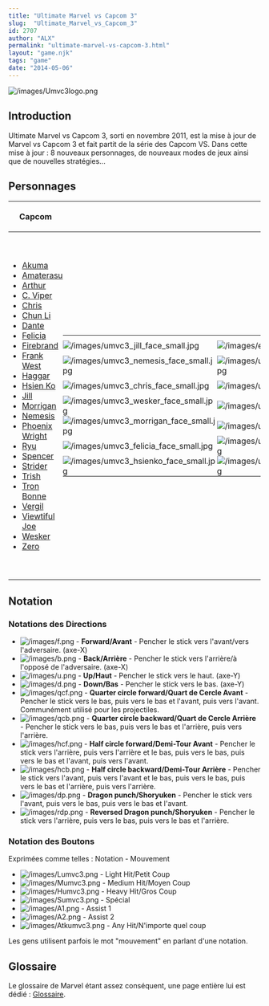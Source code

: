 ```yaml
---
title: "Ultimate Marvel vs Capcom 3"
slug:  "Ultimate_Marvel_vs_Capcom_3"
id: 2707
author: "ALX"
permalink: "ultimate-marvel-vs-capcom-3.html"
layout: "game.njk"
tags: "game"
date: "2014-05-06"
---
```


![](/images/Umvc3logo.png‎ "/images/Umvc3logo.png‎")

## Introduction

Ultimate Marvel vs Capcom 3, sorti en novembre 2011, est la mise à jour
de Marvel vs Capcom 3 et fait partit de la série des Capcom VS. Dans
cette mise à jour : 8 nouveaux personnages, de nouveaux modes de jeux
ainsi que de nouvelles stratégies...

## Personnages

<style>
  td { padding:0;}
</style>
<table>
<thead>
<tr class="header">
<th><p>Capcom</p></th>
<th></th>
<th><p>Marvel</p></th>
</tr>
</thead>
<tbody>
<tr class="odd">
<td><ul>
<li><a href="Akuma_(UMVC3)" title="wikilink">Akuma</a></li>
<li><a href="Amaterasu_(UMVC3)" title="wikilink">Amaterasu</a></li>
<li><a href="Arthur_(UMVC3)" title="wikilink">Arthur</a></li>
<li><a href="C._Viper_(UMVC3)" title="wikilink">C. Viper</a></li>
<li><a href="Chris_(UMVC3)" title="wikilink">Chris</a></li>
<li><a href="Chun_Li_(UMVC3)" title="wikilink">Chun Li</a></li>
<li><a href="Dante_(UMVC3)" title="wikilink">Dante</a></li>
<li><a href="Felicia_(UMVC3)" title="wikilink">Felicia</a></li>
<li><a href="Firebrand_(UMVC3)" title="wikilink">Firebrand</a></li>
<li><a href="Frank_West_(UMVC3)" title="wikilink">Frank West</a></li>
<li><a href="Haggar_(UMVC3)" title="wikilink">Haggar</a></li>
<li><a href="Hsien_Ko_(UMVC3)" title="wikilink">Hsien Ko</a></li>
<li><a href="Jill_(UMVC3)" title="wikilink">Jill</a></li>
<li><a href="Morrigan_(UMVC3)" title="wikilink">Morrigan</a></li>
<li><a href="Nemesis_(UMVC3)" title="wikilink">Nemesis</a></li>
<li><a href="Phoenix_Wright_(UMVC3)" title="wikilink">Phoenix
Wright</a></li>
<li><a href="Ryu_(UMVC3)" title="wikilink">Ryu</a></li>
<li><a href="Spencer_(UMVC3)" title="wikilink">Spencer</a></li>
<li><a href="Strider_(UMVC3)" title="wikilink">Strider</a></li>
<li><a href="Trish_(UMVC3)" title="wikilink">Trish</a></li>
<li><a href="Tron_Bonne_(UMVC3)" title="wikilink">Tron Bonne</a></li>
<li><a href="Vergil_(UMVC3)" title="wikilink">Vergil</a></li>
<li><a href="Viewtiful_Joe_(UMVC3)" title="wikilink">Viewtiful
Joe</a></li>
<li><a href="Wesker_(UMVC3)" title="wikilink">Wesker</a></li>
<li><a href="Zero_(UMVC3)" title="wikilink">Zero</a></li>
</ul></td>
<td><table>
<tbody>
<tr class="odd">
<td>
<img src="/images/umvc3_jill_face_small.jpg"
title="/images/umvc3_jill_face_small.jpg"
alt="/images/umvc3_jill_face_small.jpg" />

</td>
<td>
<img src="/images/emptyface_small.png"
title="/images/emptyface_small.png" alt="/images/emptyface_small.png" />

</td>
<td>
<img src="/images/emptyface_small.png"
title="/images/emptyface_small.png" alt="/images/emptyface_small.png" />

</td>
<td>
<img src="/images/emptyface_small.png"
title="/images/emptyface_small.png" alt="/images/emptyface_small.png" />

</td>
<td>
<img src="/images/emptyface_small.png"
title="/images/emptyface_small.png" alt="/images/emptyface_small.png" />

</td>
<td>
<img src="/images/emptyface_small.png"
title="/images/emptyface_small.png" alt="/images/emptyface_small.png" />

</td>
<td>
<img src="/images/emptyface_small.png"
title="/images/emptyface_small.png" alt="/images/emptyface_small.png" />

</td>
<td>
<img src="/images/emptyface_small.png"
title="/images/emptyface_small.png" alt="/images/emptyface_small.png" />

</td>
<td>
<img src="/images/umvc3_shumagorath_face_small.jpg"
title="/images/umvc3_shumagorath_face_small.jpg"
alt="/images/umvc3_shumagorath_face_small.jpg" />

</td>
</tr>
<tr class="even">
<td>
<img src="/images/umvc3_nemesis_face_small.jpg"
title="/images/umvc3_nemesis_face_small.jpg"
alt="/images/umvc3_nemesis_face_small.jpg" />

</td>
<td>
<img src="/images/umvc3_firebrand_face_small.jpg"
title="/images/umvc3_firebrand_face_small.jpg"
alt="/images/umvc3_firebrand_face_small.jpg" />

</td>
<td>
<img src="/images/umvc3_strider_face_small.jpg"
title="/images/umvc3_strider_face_small.jpg"
alt="/images/umvc3_strider_face_small.jpg" />

</td>
<td>
<img src="/images/umvc3_phoenixwright_face_small.jpg"
title="/images/umvc3_phoenixwright_face_small.jpg"
alt="/images/umvc3_phoenixwright_face_small.jpg" />

</td>
<td>
<img src="/images/emptyface_small.png"
title="/images/emptyface_small.png" alt="/images/emptyface_small.png" />

</td>
<td>
<img src="/images/umvc3_nova_face_small.jpg"
title="/images/umvc3_nova_face_small.jpg"
alt="/images/umvc3_nova_face_small.jpg" />

</td>
<td>
<img src="/images/umvc3_ghostrider_face_small.jpg"
title="/images/umvc3_ghostrider_face_small.jpg"
alt="/images/umvc3_ghostrider_face_small.jpg" />

</td>
<td>
<img src="/images/umvc3_hawkeye_face_small.jpg"
title="/images/umvc3_hawkeye_face_small.jpg"
alt="/images/umvc3_hawkeye_face_small.jpg" />

</td>
<td>
<img src="/images/umvc3_doctorstrange_face_small.jpg"
title="/images/umvc3_doctorstrange_face_small.jpg"
alt="/images/umvc3_doctorstrange_face_small.jpg" />

</td>
</tr>
<tr class="odd">
<td>
<img src="/images/umvc3_chris_face_small.jpg"
title="/images/umvc3_chris_face_small.jpg"
alt="/images/umvc3_chris_face_small.jpg" />

</td>
<td>
<img src="/images/umvc3_arthur_face_small.jpg"
title="/images/umvc3_arthur_face_small.jpg"
alt="/images/umvc3_arthur_face_small.jpg" />

</td>
<td>
<img src="/images/umvc3_frankwest_face_small.jpg"
title="/images/umvc3_frankwest_face_small.jpg"
alt="/images/umvc3_frankwest_face_small.jpg" />

</td>
<td>
<img src="/images/umvc3_vergil_face_small.jpg"
title="/images/umvc3_vergil_face_small.jpg"
alt="/images/umvc3_vergil_face_small.jpg" />

</td>
<td>
<img src="/images/emptyface_small.png"
title="/images/emptyface_small.png" alt="/images/emptyface_small.png" />

</td>
<td>
<img src="/images/umvc3_ironfist_face_small.jpg"
title="/images/umvc3_ironfist_face_small.jpg"
alt="/images/umvc3_ironfist_face_small.jpg" />

</td>
<td>
<img src="/images/umvc3_rocketracoon_face_small.jpg"
title="/images/umvc3_rocketracoon_face_small.jpg"
alt="/images/umvc3_rocketracoon_face_small.jpg" />

</td>
<td>
<img src="/images/umvc3_captamerica_face_small.jpg"
title="/images/umvc3_captamerica_face_small.jpg"
alt="/images/umvc3_captamerica_face_small.jpg" />

</td>
<td>
<img src="/images/umvc3_dormammu_face_small.jpg"
title="/images/umvc3_dormammu_face_small.jpg"
alt="/images/umvc3_dormammu_face_small.jpg" />

</td>
</tr>
<tr class="even">
<td>
<img src="/images/umvc3_wesker_face_small.jpg"
title="/images/umvc3_wesker_face_small.jpg"
alt="/images/umvc3_wesker_face_small.jpg" />

</td>
<td>
<img src="/images/umvc3_zero_face_small.jpg"
title="/images/umvc3_zero_face_small.jpg"
alt="/images/umvc3_zero_face_small.jpg" />

</td>
<td>
<img src="/images/umvc3_ryu_face_small.jpg"
title="/images/umvc3_ryu_face_small.jpg"
alt="/images/umvc3_ryu_face_small.jpg" />

</td>
<td>
<img src="/images/umvc3_dante_face_small.jpg"
title="/images/umvc3_dante_face_small.jpg"
alt="/images/umvc3_dante_face_small.jpg" />

</td>
<td>
<img src="/images/emptyface_small.png"
title="/images/emptyface_small.png" alt="/images/emptyface_small.png" />

</td>
<td>
<img src="/images/umvc3_deadpool_face_small.jpg"
title="/images/umvc3_deadpool_face_small.jpg"
alt="/images/umvc3_deadpool_face_small.jpg" />

</td>
<td>
<img src="/images/umvc3_wolverine_face_small.jpg"
title="/images/umvc3_wolverine_face_small.jpg"
alt="/images/umvc3_wolverine_face_small.jpg" />

</td>
<td>
<img src="/images/umvc3_ironman_face_small.jpg"
title="/images/umvc3_ironman_face_small.jpg"
alt="/images/umvc3_ironman_face_small.jpg" />

</td>
<td>
<img src="/images/umvc3_doctordoom_face_small.jpg"
title="/images/umvc3_doctordoom_face_small.jpg"
alt="/images/umvc3_doctordoom_face_small.jpg" />

</td>
</tr>
<tr class="odd">
<td>
<img src="/images/umvc3_morrigan_face_small.jpg"
title="/images/umvc3_morrigan_face_small.jpg"
alt="/images/umvc3_morrigan_face_small.jpg" />

</td>
<td>
<img src="/images/umvc3_tron_face_small.jpg"
title="/images/umvc3_tron_face_small.jpg"
alt="/images/umvc3_tron_face_small.jpg" />

</td>
<td>
<img src="/images/umvc3_chunli_face_small.jpg"
title="/images/umvc3_chunli_face_small.jpg"
alt="/images/umvc3_chunli_face_small.jpg" />

</td>
<td>
<img src="/images/umvc3_trish_face_small.jpg"
title="/images/umvc3_trish_face_small.jpg"
alt="/images/umvc3_trish_face_small.jpg" />

</td>
<td>
<img src="/images/emptyface_small.png"
title="/images/emptyface_small.png" alt="/images/emptyface_small.png" />

</td>
<td>
<img src="/images/umvc3_x23_face_small.jpg"
title="/images/umvc3_x23_face_small.jpg"
alt="/images/umvc3_x23_face_small.jpg" />

</td>
<td>
<img src="/images/umvc3_storm_face_small.jpg"
title="/images/umvc3_storm_face_small.jpg"
alt="/images/umvc3_storm_face_small.jpg" />

</td>
<td>
<img src="/images/umvc3_thor_face_small.jpg"
title="/images/umvc3_thor_face_small.jpg"
alt="/images/umvc3_thor_face_small.jpg" />

</td>
<td>
<img src="/images/umvc3_modok_face_small.jpg"
title="/images/umvc3_modok_face_small.jpg"
alt="/images/umvc3_modok_face_small.jpg" />

</td>
</tr>
<tr class="even">
<td>
<img src="/images/umvc3_felicia_face_small.jpg"
title="/images/umvc3_felicia_face_small.jpg"
alt="/images/umvc3_felicia_face_small.jpg" />

</td>
<td>
<img src="/images/umvc3_spencer_face_small.jpg"
title="/images/umvc3_spencer_face_small.jpg"
alt="/images/umvc3_spencer_face_small.jpg" />

</td>
<td>
<img src="/images/umvc3_akuma_face_small.jpg"
title="/images/umvc3_akuma_face_small.jpg"
alt="/images/umvc3_akuma_face_small.jpg" />

</td>
<td>
<img src="/images/umvc3_vjoe_face_small.jpg"
title="/images/umvc3_vjoe_face_small.jpg"
alt="/images/umvc3_vjoe_face_small.jpg" />

</td>
<td>
<img src="/images/emptyface_small.png"
title="/images/emptyface_small.png" alt="/images/emptyface_small.png" />

</td>
<td>
<img src="/images/umvc3_spiderman_face_small.jpg"
title="/images/umvc3_spiderman_face_small.jpg"
alt="/images/umvc3_spiderman_face_small.jpg" />

</td>
<td>
<img src="/images/umvc3_sentinel_face_small.jpg"
title="/images/umvc3_sentinel_face_small.jpg"
alt="/images/umvc3_sentinel_face_small.jpg" />

</td>
<td>
<img src="/images/umvc3_hulk_face_small.jpg"
title="/images/umvc3_hulk_face_small.jpg"
alt="/images/umvc3_hulk_face_small.jpg" />

</td>
<td>
<img src="/images/umvc3_superskrull_face_small.jpg"
title="/images/umvc3_superskrull_face_small.jpg"
alt="/images/umvc3_superskrull_face_small.jpg" />

</td>
</tr>
<tr class="odd">
<td>
<img src="/images/umvc3_hsienko_face_small.jpg"
title="/images/umvc3_hsienko_face_small.jpg"
alt="/images/umvc3_hsienko_face_small.jpg" />

</td>
<td>
<img src="/images/umvc3_haggar_face_small.jpg"
title="/images/umvc3_haggar_face_small.jpg"
alt="/images/umvc3_haggar_face_small.jpg" />

</td>
<td>
<img src="/images/umvc3_viper_face_small.jpg"
title="/images/umvc3_viper_face_small.jpg"
alt="/images/umvc3_viper_face_small.jpg" />

</td>
<td>
<img src="/images/umvc3_amaterasu_face_small.jpg"
title="/images/umvc3_amaterasu_face_small.jpg"
alt="/images/umvc3_amaterasu_face_small.jpg" />

</td>
<td>
<img src="/images/emptyface_small.png"
title="/images/emptyface_small.png" alt="/images/emptyface_small.png" />

</td>
<td>
<img src="/images/umvc3_phoenix_face_small.jpg"
title="/images/umvc3_phoenix_face_small.jpg"
alt="/images/umvc3_phoenix_face_small.jpg" />

</td>
<td>
<img src="/images/umvc3_magneto_face_small.jpg"
title="/images/umvc3_magneto_face_small.jpg"
alt="/images/umvc3_magneto_face_small.jpg" />

</td>
<td>
<img src="/images/umvc3_shehulk_face_small.jpg"
title="/images/umvc3_shehulk_face_small.jpg"
alt="/images/umvc3_shehulk_face_small.jpg" />

</td>
<td>
<img src="/images/umvc3_taskmaster_face_small.jpg"
title="/images/umvc3_taskmaster_face_small.jpg"
alt="/images/umvc3_taskmaster_face_small.jpg" />

</td>
</tr>
</tbody>
</table></td>
<td><ul>
<li><a href="Captain_America_(UMVC3)" title="wikilink">Captain
America</a></li>
<li><a href="Deadpool_(UMVC3)" title="wikilink">Deadpool </a></li>
<li><a href="Dr._Doom_(UMVC3)" title="wikilink">Doctor Doom</a></li>
<li><a href="Doctor_Strange_(UMVC3)" title="wikilink">Doctor
Strange</a></li>
<li><a href="Dormammu_(UMVC3)" title="wikilink">Dormammu</a></li>
<li><a href="Ghost_Rider_(UMVC3)" title="wikilink">Ghost Rider</a></li>
<li><a href="Hawkeye_(UMVC3)" title="wikilink">Hawkeye</a></li>
<li><a href="Hulk_(UMVC3)" title="wikilink">Hulk</a></li>
<li><a href="Iron_Fist_(UMVC3)" title="wikilink">Iron Fist</a></li>
<li><a href="Iron_Man_(UMVC3)" title="wikilink">Iron Man</a></li>
<li><a href="Magneto" title="wikilink">Magneto</a></li>
<li><a href="MODOK_(UMVC3)" title="wikilink">MODOK</a></li>
<li><a href="Nova_(UMVC3)" title="wikilink">Nova</a></li>
<li><a href="Phoenix_(UMVC3)" title="wikilink">Phoenix</a></li>
<li><a href="Rocket_Raccoon_(UMVC3)" title="wikilink">Rocket
Raccoon</a></li>
<li><a href="Sentinel_(UMVC3)" title="wikilink">Sentinel</a></li>
<li><a href="She_Hulk_(UMVC3)" title="wikilink">She Hulk</a></li>
<li><a href="Shuma_Gorath_(UMVC3)" title="wikilink">Shuma
Gorath</a></li>
<li><a href="Spider-Man_(UMVC3)" title="wikilink">Spider-Man</a></li>
<li><a href="Storm_(UMVC3)" title="wikilink">Storm</a></li>
<li><a href="Super-Skrull_(UMVC3)"
title="wikilink">Super-Skrull</a></li>
<li><a href="Taskmaster_(UMVC3)" title="wikilink">Taskmaster</a></li>
<li><a href="Thor_(UMVC3)" title="wikilink">Thor </a></li>
<li><a href="Wolverine_(UMVC3)" title="wikilink">Wolverine</a></li>
<li><a href="X-23_(UMVC3)" title="wikilink">X-23</a></li>
</ul></td>
</tr>
</tbody>
</table>

  

## Notation

### Notations des Directions

- ![](/images/f.png "/images/f.png") - **Forward/Avant** - Pencher le
  stick vers l'avant/vers l'adversaire. (axe-X)
- ![](/images/b.png "/images/b.png") - **Back/Arrière** - Pencher le
  stick vers l'arrière/à l'opposé de l'adversaire. (axe-X)
- ![](/images/u.png "/images/u.png") - **Up/Haut** - Pencher le stick
  vers le haut. (axe-Y)
- ![](/images/d.png "/images/d.png") - **Down/Bas** - Pencher le stick
  vers le bas. (axe-Y)
- ![](/images/qcf.png "/images/qcf.png") - **Quarter circle
  forward/Quart de Cercle Avant** - Pencher le stick vers le bas, puis
  vers le bas et l'avant, puis vers l'avant. Communément utilisé pour
  les projectiles.
- ![](/images/qcb.png "/images/qcb.png") - **Quarter circle
  backward/Quart de Cercle Arrière** - Pencher le stick vers le bas,
  puis vers le bas et l'arrière, puis vers l'arrière.
- ![](/images/hcf.png "/images/hcf.png") - **Half circle
  forward/Demi-Tour Avant** - Pencher le stick vers l'arrière, puis vers
  l'arrière et le bas, puis vers le bas, puis vers le bas et l'avant,
  puis vers l'avant.
- ![](/images/hcb.png "/images/hcb.png") - **Half circle
  backward/Demi-Tour Arrière** - Pencher le stick vers l'avant, puis
  vers l'avant et le bas, puis vers le bas, puis vers le bas et
  l'arrière, puis vers l'arrière.
- ![](/images/dp.png "/images/dp.png") - **Dragon punch/Shoryuken** -
  Pencher le stick vers l'avant, puis vers le bas, puis vers le bas et
  l'avant.
- ![](/images/rdp.png "/images/rdp.png") - **Reversed Dragon
  punch/Shoryuken** - Pencher le stick vers l'arrière, puis vers le bas,
  puis vers le bas et l'arrière.

### Notation des Boutons

Exprimées comme telles : Notation - Mouvement

- ![](/images/Lumvc3.png "/images/Lumvc3.png") - Light Hit/Petit Coup
- ![](/images/Mumvc3.png "/images/Mumvc3.png") - Medium Hit/Moyen Coup
- ![](/images/Humvc3.png "/images/Humvc3.png") - Heavy Hit/Gros Coup
- ![](/images/Sumvc3.png "/images/Sumvc3.png") - Spécial
- ![](/images/A1.png "/images/A1.png") - Assist 1
- ![](/images/A2.png "/images/A2.png") - Assist 2
- ![](/images/Atkumvc3.png "/images/Atkumvc3.png") - Any Hit/N'importe
  quel coup

Les gens utilisent parfois le mot "mouvement" en parlant d'une notation.

## Glossaire

Le glossaire de Marvel étant assez conséquent, une page entière lui est
dédié : [Glossaire](Glossaire_UMVC3 "wikilink").
